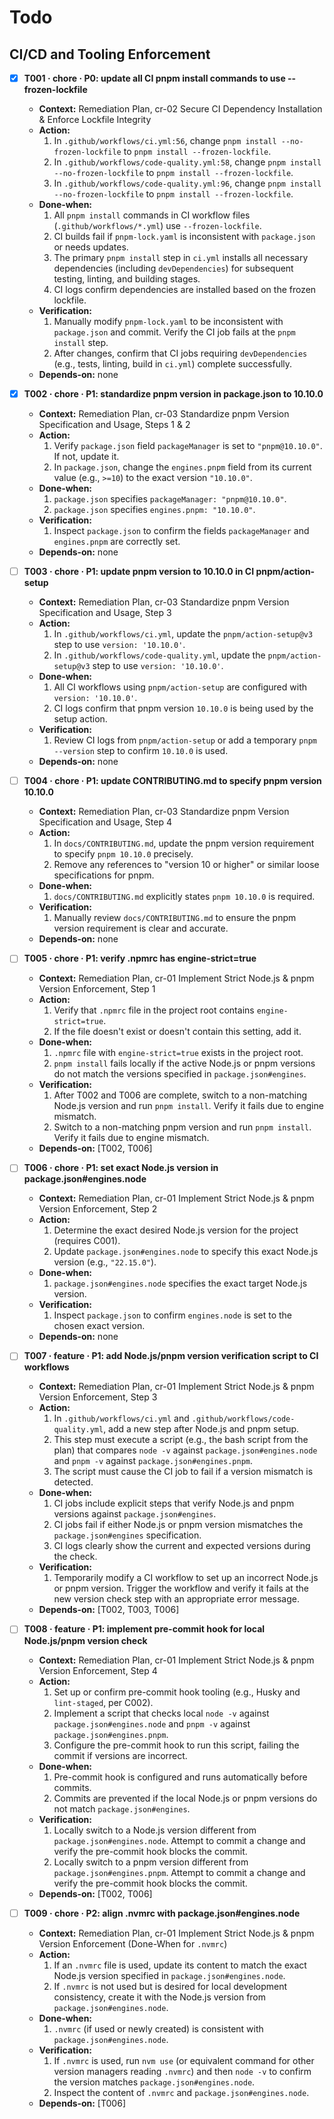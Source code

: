 # Todo

## CI/CD and Tooling Enforcement

- [x] **T001 · chore · P0: update all CI pnpm install commands to use --frozen-lockfile**

  - **Context:** Remediation Plan, cr-02 Secure CI Dependency Installation & Enforce Lockfile Integrity
  - **Action:**
    1. In `.github/workflows/ci.yml:56`, change `pnpm install --no-frozen-lockfile` to `pnpm install --frozen-lockfile`.
    2. In `.github/workflows/code-quality.yml:58`, change `pnpm install --no-frozen-lockfile` to `pnpm install --frozen-lockfile`.
    3. In `.github/workflows/code-quality.yml:96`, change `pnpm install --no-frozen-lockfile` to `pnpm install --frozen-lockfile`.
  - **Done‑when:**
    1. All `pnpm install` commands in CI workflow files (`.github/workflows/*.yml`) use `--frozen-lockfile`.
    2. CI builds fail if `pnpm-lock.yaml` is inconsistent with `package.json` or needs updates.
    3. The primary `pnpm install` step in `ci.yml` installs all necessary dependencies (including `devDependencies`) for subsequent testing, linting, and building stages.
    4. CI logs confirm dependencies are installed based on the frozen lockfile.
  - **Verification:**
    1. Manually modify `pnpm-lock.yaml` to be inconsistent with `package.json` and commit. Verify the CI job fails at the `pnpm install` step.
    2. After changes, confirm that CI jobs requiring `devDependencies` (e.g., tests, linting, build in `ci.yml`) complete successfully.
  - **Depends‑on:** none

- [x] **T002 · chore · P1: standardize pnpm version in package.json to 10.10.0**

  - **Context:** Remediation Plan, cr-03 Standardize pnpm Version Specification and Usage, Steps 1 & 2
  - **Action:**
    1. Verify `package.json` field `packageManager` is set to `"pnpm@10.10.0"`. If not, update it.
    2. In `package.json`, change the `engines.pnpm` field from its current value (e.g., `>=10`) to the exact version `"10.10.0"`.
  - **Done‑when:**
    1. `package.json` specifies `packageManager: "pnpm@10.10.0"`.
    2. `package.json` specifies `engines.pnpm: "10.10.0"`.
  - **Verification:**
    1. Inspect `package.json` to confirm the fields `packageManager` and `engines.pnpm` are correctly set.
  - **Depends‑on:** none

- [ ] **T003 · chore · P1: update pnpm version to 10.10.0 in CI pnpm/action-setup**

  - **Context:** Remediation Plan, cr-03 Standardize pnpm Version Specification and Usage, Step 3
  - **Action:**
    1. In `.github/workflows/ci.yml`, update the `pnpm/action-setup@v3` step to use `version: '10.10.0'`.
    2. In `.github/workflows/code-quality.yml`, update the `pnpm/action-setup@v3` step to use `version: '10.10.0'`.
  - **Done‑when:**
    1. All CI workflows using `pnpm/action-setup` are configured with `version: '10.10.0'`.
    2. CI logs confirm that pnpm version `10.10.0` is being used by the setup action.
  - **Verification:**
    1. Review CI logs from `pnpm/action-setup` or add a temporary `pnpm --version` step to confirm `10.10.0` is used.
  - **Depends‑on:** none

- [ ] **T004 · chore · P1: update CONTRIBUTING.md to specify pnpm version 10.10.0**

  - **Context:** Remediation Plan, cr-03 Standardize pnpm Version Specification and Usage, Step 4
  - **Action:**
    1. In `docs/CONTRIBUTING.md`, update the pnpm version requirement to specify `pnpm 10.10.0` precisely.
    2. Remove any references to "version 10 or higher" or similar loose specifications for pnpm.
  - **Done‑when:**
    1. `docs/CONTRIBUTING.md` explicitly states `pnpm 10.10.0` is required.
  - **Verification:**
    1. Manually review `docs/CONTRIBUTING.md` to ensure the pnpm version requirement is clear and accurate.
  - **Depends‑on:** none

- [ ] **T005 · chore · P1: verify .npmrc has engine-strict=true**

  - **Context:** Remediation Plan, cr-01 Implement Strict Node.js & pnpm Version Enforcement, Step 1
  - **Action:**
    1. Verify that `.npmrc` file in the project root contains `engine-strict=true`.
    2. If the file doesn't exist or doesn't contain this setting, add it.
  - **Done‑when:**
    1. `.npmrc` file with `engine-strict=true` exists in the project root.
    2. `pnpm install` fails locally if the active Node.js or pnpm versions do not match the versions specified in `package.json#engines`.
  - **Verification:**
    1. After T002 and T006 are complete, switch to a non-matching Node.js version and run `pnpm install`. Verify it fails due to engine mismatch.
    2. Switch to a non-matching pnpm version and run `pnpm install`. Verify it fails due to engine mismatch.
  - **Depends‑on:** [T002, T006]

- [ ] **T006 · chore · P1: set exact Node.js version in package.json#engines.node**

  - **Context:** Remediation Plan, cr-01 Implement Strict Node.js & pnpm Version Enforcement, Step 2
  - **Action:**
    1. Determine the exact desired Node.js version for the project (requires C001).
    2. Update `package.json#engines.node` to specify this exact Node.js version (e.g., `"22.15.0"`).
  - **Done‑when:**
    1. `package.json#engines.node` specifies the exact target Node.js version.
  - **Verification:**
    1. Inspect `package.json` to confirm `engines.node` is set to the chosen exact version.
  - **Depends‑on:** none

- [ ] **T007 · feature · P1: add Node.js/pnpm version verification script to CI workflows**

  - **Context:** Remediation Plan, cr-01 Implement Strict Node.js & pnpm Version Enforcement, Step 3
  - **Action:**
    1. In `.github/workflows/ci.yml` and `.github/workflows/code-quality.yml`, add a new step after Node.js and pnpm setup.
    2. This step must execute a script (e.g., the bash script from the plan) that compares `node -v` against `package.json#engines.node` and `pnpm -v` against `package.json#engines.pnpm`.
    3. The script must cause the CI job to fail if a version mismatch is detected.
  - **Done‑when:**
    1. CI jobs include explicit steps that verify Node.js and pnpm versions against `package.json#engines`.
    2. CI jobs fail if either Node.js or pnpm version mismatches the `package.json#engines` specification.
    3. CI logs clearly show the current and expected versions during the check.
  - **Verification:**
    1. Temporarily modify a CI workflow to set up an incorrect Node.js or pnpm version. Trigger the workflow and verify it fails at the new version check step with an appropriate error message.
  - **Depends‑on:** [T002, T003, T006]

- [ ] **T008 · feature · P1: implement pre-commit hook for local Node.js/pnpm version check**

  - **Context:** Remediation Plan, cr-01 Implement Strict Node.js & pnpm Version Enforcement, Step 4
  - **Action:**
    1. Set up or confirm pre-commit hook tooling (e.g., Husky and `lint-staged`, per C002).
    2. Implement a script that checks local `node -v` against `package.json#engines.node` and `pnpm -v` against `package.json#engines.pnpm`.
    3. Configure the pre-commit hook to run this script, failing the commit if versions are incorrect.
  - **Done‑when:**
    1. Pre-commit hook is configured and runs automatically before commits.
    2. Commits are prevented if the local Node.js or pnpm versions do not match `package.json#engines`.
  - **Verification:**
    1. Locally switch to a Node.js version different from `package.json#engines.node`. Attempt to commit a change and verify the pre-commit hook blocks the commit.
    2. Locally switch to a pnpm version different from `package.json#engines.pnpm`. Attempt to commit a change and verify the pre-commit hook blocks the commit.
  - **Depends‑on:** [T002, T006]

- [ ] **T009 · chore · P2: align .nvmrc with package.json#engines.node**
  - **Context:** Remediation Plan, cr-01 Implement Strict Node.js & pnpm Version Enforcement (Done-When for `.nvmrc`)
  - **Action:**
    1. If an `.nvmrc` file is used, update its content to match the exact Node.js version specified in `package.json#engines.node`.
    2. If `.nvmrc` is not used but is desired for local development consistency, create it with the Node.js version from `package.json#engines.node`.
  - **Done‑when:**
    1. `.nvmrc` (if used or newly created) is consistent with `package.json#engines.node`.
  - **Verification:**
    1. If `.nvmrc` is used, run `nvm use` (or equivalent command for other version managers reading `.nvmrc`) and then `node -v` to confirm the version matches `package.json#engines.node`.
    2. Inspect the content of `.nvmrc` and `package.json#engines.node`.
  - **Depends‑on:** [T006]
